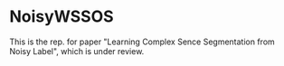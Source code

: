 # NoisyWSSOS

This is the rep. for paper "Learning Complex Sence Segmentation from Noisy Label", which is under review.
